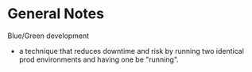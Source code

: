 # General Notes

Blue/Green development

- a technique that reduces downtime and risk by running two identical prod environments and having one be "running".
